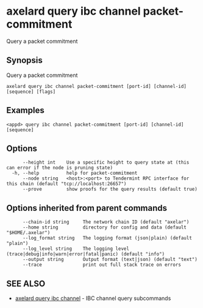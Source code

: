 # axelard query ibc channel packet-commitment

Query a packet commitment

## Synopsis

Query a packet commitment

```
axelard query ibc channel packet-commitment [port-id] [channel-id] [sequence] [flags]
```

## Examples

```
<appd> query ibc channel packet-commitment [port-id] [channel-id] [sequence]
```

## Options

```
      --height int    Use a specific height to query state at (this can error if the node is pruning state)
  -h, --help          help for packet-commitment
      --node string   <host>:<port> to Tendermint RPC interface for this chain (default "tcp://localhost:26657")
      --prove         show proofs for the query results (default true)
```

## Options inherited from parent commands

```
      --chain-id string     The network chain ID (default "axelar")
      --home string         directory for config and data (default "$HOME/.axelar")
      --log_format string   The logging format (json|plain) (default "plain")
      --log_level string    The logging level (trace|debug|info|warn|error|fatal|panic) (default "info")
      --output string       Output format (text|json) (default "text")
      --trace               print out full stack trace on errors
```

## SEE ALSO

- [axelard query ibc channel](/cli-docs/v0_27_0/axelard_query_ibc_channel) - IBC channel query subcommands
